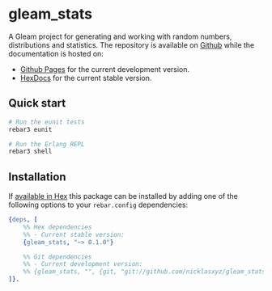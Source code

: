 # gleam_stats

A Gleam project for generating and working with random numbers, distributions and statistics. The repository is available on [Github](https://github.com/nicklasxyz/gleam_stats) while the documentation is hosted on:
- [Github Pages](https://nicklasxyz.github.io/gleam_stats/) for the current development version.
- [HexDocs](https://hexdocs.pm/gleam_stats/) for the current stable version.


## Quick start

```sh
# Run the eunit tests
rebar3 eunit

# Run the Erlang REPL
rebar3 shell
```

## Installation

If [available in Hex](https://rebar3.org/docs/configuration/dependencies/#declaring-dependencies)
this package can be installed by adding one of the following options to your `rebar.config` dependencies:

```erlang
{deps, [
    %% Hex dependencies
    %% - Current stable version:
    {gleam_stats, "~> 0.1.0"}

    %% Git dependencies
    %% - Current development version:
    %% {gleam_stats, "", {git, "git://github.com/nicklasxyz/gleam_stats.git", {branch, "main"}}}
]}.
```
